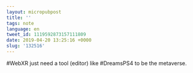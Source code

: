```yaml
---
layout: micropubpost
title: ''
tags: note
language: en
tweet_id: 1119592873157111809
date: 2019-04-20 13:25:16 +0000
slug: '132516'
---
```

#WebXR just need a tool (editor) like #DreamsPS4 to be the metaverse.
